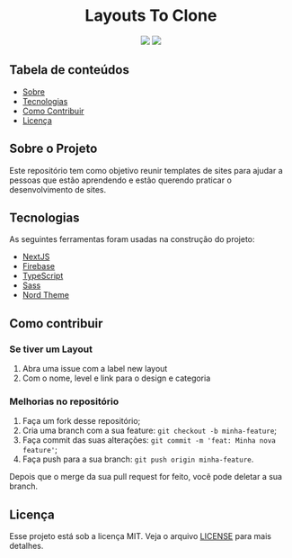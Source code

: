 <h1 align="center" style="border-bottom:none">Layouts To Clone</h1>

<p align="center">  
  <img src="https://img.shields.io/github/languages/count/vduggen/Layouts-To-Clone">
  <img src="https://img.shields.io/github/languages/top/vduggen/Layouts-To-Clone">
</p>

## Tabela de conteúdos

- [Sobre](#Sobre)
- [Tecnologias](#tecnologias)
- [Como Contribuir](#contribuir)
- [Licença](#licença)

<h2 id="Sobre">Sobre o Projeto</h2>
Este repositório tem como objetivo reunir templates de sites para ajudar a pessoas que estão aprendendo e estão querendo praticar o desenvolvimento de sites.

<h2 id="tecnologias">Tecnologias</h2>

As seguintes ferramentas foram usadas na construção do projeto:

- [NextJS](https://nextjs.org/)
- [Firebase](http://firebase.google.com/)
- [TypeScript](https://www.typescriptlang.org/)
- [Sass](https://sass-lang.com/)
- [Nord Theme](https://www.nordtheme.com/)

<h2 id="contribuir">Como contribuir</h2>

### Se tiver um Layout

1. Abra uma issue com a label new layout
1. Com o nome, level e link para o design e categoria

### Melhorias no repositório

1. Faça um fork desse repositório;
1. Cria uma branch com a sua feature: `git checkout -b minha-feature`;
1. Faça commit das suas alterações: `git commit -m 'feat: Minha nova feature'`;
1. Faça push para a sua branch: `git push origin minha-feature`.

Depois que o merge da sua pull request for feito, você pode deletar a sua branch.

<h2 id="licença">Licença</h2>

Esse projeto está sob a licença MIT. Veja o arquivo [LICENSE](./LICENSE) para mais detalhes.
